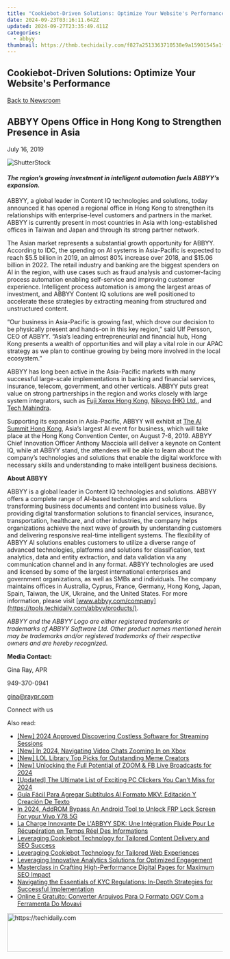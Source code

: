 ```yaml
---
title: "Cookiebot-Driven Solutions: Optimize Your Website's Performance"
date: 2024-09-23T03:16:11.642Z
updated: 2024-09-27T23:35:49.411Z
categories:
  - abbyy
thumbnail: https://thmb.techidaily.com/f827a2513363710538e9a15901545a1f6478c686bd6bb8d68f0e5c1da41a0c90.jpg
---
```


## Cookiebot-Driven Solutions: Optimize Your Website's Performance

[Back to Newsroom](https://tools.techidaily.com/abbyy/products/)

## ABBYY Opens Office in Hong Kong to Strengthen Presence in Asia

July 16, 2019

![ShutterStock](https://content.abbyy.com/-/media/project/abbyy/abbyy/branchtemplates/shutterstock_1272462163_1296-x-729.jpg?h=729&iar=0&w=1296)

#### _The region’s growing investment in intelligent automation fuels ABBYY’s expansion._ 

  
ABBYY, a global leader in Content IQ technologies and solutions, today announced it has opened a regional office in Hong Kong to strengthen its relationships with enterprise-level customers and partners in the market. ABBYY is currently present in most countries in Asia with long-established offices in Taiwan and Japan and through its strong partner network.

The Asian market represents a substantial growth opportunity for ABBYY. According to IDC, the spending on AI systems in Asia-Pacific is expected to reach $5.5 billion in 2019, an almost 80% increase over 2018, and $15.06 billion in 2022\. The retail industry and banking are the biggest spenders on AI in the region, with use cases such as fraud analysis and customer-facing process automation enabling self-service and improving customer experience. Intelligent process automation is among the largest areas of investment, and ABBYY Content IQ solutions are well positioned to accelerate these strategies by extracting meaning from structured and unstructured content.

“Our business in Asia-Pacific is growing fast, which drove our decision to be physically present and hands-on in this key region,” said Ulf Persson, CEO of ABBYY. “Asia’s leading entrepreneurial and financial hub, Hong Kong presents a wealth of opportunities and will play a vital role in our APAC strategy as we plan to continue growing by being more involved in the local ecosystem.”

ABBYY has long been active in the Asia-Pacific markets with many successful large-scale implementations in banking and financial services, insurance, telecom, government, and other verticals. ABBYY puts great value on strong partnerships in the region and works closely with large system integrators, such as [Fuji Xerox Hong Kong](https://www.fujixerox.com.hk/en "Fuji Xerox Hong Kong"), [Nikoyo (HK) Ltd.](https://www.nikoyo.com/ "Nikoyo (HK) Ltd."), and [Tech Mahindra](https://www.techmahindra.com/ "Tech Mahindra").

Supporting its expansion in Asia-Pacific, ABBYY will exhibit at [The AI Summit Hong Kong](https://hongkong.theaisummit.com/ "AI Summit Hong Kong"), Asia’s largest AI event for business, which will take place at the Hong Kong Convention Center, on August 7-8, 2019\. ABBYY Chief Innovation Officer Anthony Macciola will deliver a keynote on Content IQ, while at ABBYY stand, the attendees will be able to learn about the company’s technologies and solutions that enable the digital workforce with necessary skills and understanding to make intelligent business decisions.

  
**About ABBYY**

ABBYY is a global leader in Content IQ technologies and solutions. ABBYY offers a complete range of AI-based technologies and solutions transforming business documents and content into business value. By providing digital transformation solutions to financial services, insurance, transportation, healthcare, and other industries, the company helps organizations achieve the next wave of growth by understanding customers and delivering responsive real-time intelligent systems. The flexibility of ABBYY AI solutions enables customers to utilize a diverse range of advanced technologies, platforms and solutions for classification, text analytics, data and entity extraction, and data validation via any communication channel and in any format. ABBYY technologies are used and licensed by some of the largest international enterprises and government organizations, as well as SMBs and individuals. The company maintains offices in Australia, Cyprus, France, Germany, Hong Kong, Japan, Spain, Taiwan, the UK, Ukraine, and the United States. For more information, please visit [www.abbyy.com/company](https://tools.techidaily.com/abbyy/products/).

_ABBYY and the ABBYY Logo are either registered trademarks or trademarks of ABBYY Software Ltd. Other product names mentioned herein may be trademarks and/or registered trademarks of their respective owners and are hereby recognized._

  
**Media Contact:**

Gina Ray, APR

949-370-0941

gina@raypr.com

Connect with us

<ins class="adsbygoogle"
     style="display:block"
     data-ad-format="autorelaxed"
     data-ad-client="ca-pub-7571918770474297"
     data-ad-slot="1223367746"></ins>

<ins class="adsbygoogle"
     style="display:block"
     data-ad-client="ca-pub-7571918770474297"
     data-ad-slot="8358498916"
     data-ad-format="auto"
     data-full-width-responsive="true"></ins>

<span class="atpl-alsoreadstyle">Also read:</span>
<div><ul>
<li><a href="https://screen-sharing-recording.techidaily.com/new-2024-approved-discovering-costless-software-for-streaming-sessions/"><u>[New] 2024 Approved Discovering Costless Software for Streaming Sessions</u></a></li>
<li><a href="https://fox-hovers.techidaily.com/new-in-2024-navigating-video-chats-zooming-in-on-xbox/"><u>[New] In 2024, Navigating Video Chats Zooming In on Xbox</u></a></li>
<li><a href="https://fox-cloud.techidaily.com/new-lol-library-top-picks-for-outstanding-meme-creators/"><u>[New] LOL Library Top Picks for Outstanding Meme Creators</u></a></li>
<li><a href="https://article-knowledge.techidaily.com/new-unlocking-the-full-potential-of-zoom-and-fb-live-broadcasts-for-2024/"><u>[New] Unlocking the Full Potential of ZOOM & FB Live Broadcasts for 2024</u></a></li>
<li><a href="https://screen-recording.techidaily.com/updated-the-ultimate-list-of-exciting-pc-clickers-you-cant-miss-for-2024/"><u>[Updated] The Ultimate List of Exciting PC Clickers You Can't Miss for 2024</u></a></li>
<li><a href="https://tech-savvy.techidaily.com/guia-facil-para-agregar-subtitulos-al-formato-mkv-editacion-y-creacion-de-texto/"><u>Guía Fácil Para Agregar Subtítulos Al Formato MKV: Editación Y Creación De Texto</u></a></li>
<li><a href="https://bypass-frp.techidaily.com/in-2024-addrom-bypass-an-android-tool-to-unlock-frp-lock-screen-for-your-vivo-y78-5g-by-drfone-android/"><u>In 2024, AddROM Bypass An Android Tool to Unlock FRP Lock Screen For your Vivo Y78 5G</u></a></li>
<li><a href="https://solve-marvelous.techidaily.com/la-charge-innovante-de-labbyy-sdk-une-integration-fluide-pour-le-recuperation-en-temps-reel-des-informations/"><u>La Charge Innovante De L'ABBYY SDK: Une Intégration Fluide Pour Le Récupération en Temps Réel Des Informations</u></a></li>
<li><a href="https://solve-marvelous.techidaily.com/leveraging-cookiebot-technology-for-tailored-content-delivery-and-seo-success/"><u>Leveraging Cookiebot Technology for Tailored Content Delivery and SEO Success</u></a></li>
<li><a href="https://solve-marvelous.techidaily.com/leveraging-cookiebot-technology-for-tailored-web-experiences/"><u>Leveraging Cookiebot Technology for Tailored Web Experiences</u></a></li>
<li><a href="https://solve-marvelous.techidaily.com/leveraging-innovative-analytics-solutions-for-optimized-engagement/"><u>Leveraging Innovative Analytics Solutions for Optimized Engagement</u></a></li>
<li><a href="https://solve-marvelous.techidaily.com/masterclass-in-crafting-high-performance-digital-pages-for-maximum-seo-impact/"><u>Masterclass in Crafting High-Performance Digital Pages for Maximum SEO Impact</u></a></li>
<li><a href="https://solve-marvelous.techidaily.com/navigating-the-essentials-of-kyc-regulations-in-depth-strategies-for-successful-implementation/"><u>Navigating the Essentials of KYC Regulations: In-Depth Strategies for Successful Implementation</u></a></li>
<li><a href="https://eaxpv-info.techidaily.com/online-e-gratuito-converter-arquivos-para-o-formato-ogv-com-a-ferramenta-do-movavi/"><u>Online E Gratuito: Converter Arquivos Para O Formato OGV Com a Ferramenta Do Movavi</u></a></li>
</ul></div>

<!-- affiliate ads begin -->
<a href="https://aidotcom.pxf.io/c/5597632/2134501/19576" target="_top" id="2134501">
  <img src="//a.impactradius-go.com/display-ad/19576-2134501" border="0" alt="https://techidaily.com" width="640" height="90"/>
</a>
<img height="0" width="0" src="https://aidotcom.pxf.io/i/5597632/2134501/19576" style="position:absolute;visibility:hidden;" border="0" />
<!-- affiliate ads end -->

